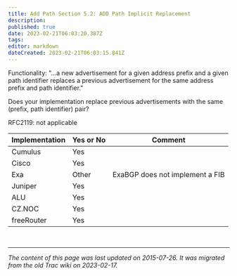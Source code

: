 ```yaml
---
title: Add Path Section 5.2: ADD Path Implicit Replacement
description: 
published: true
date: 2023-02-21T06:03:20.387Z
tags: 
editor: markdown
dateCreated: 2023-02-21T06:03:15.841Z
---
```


 Functionality: "...a new advertisement for a given address prefix and a given path identifier replaces a previous advertisement for the same address prefix and path identifier."

Does your implementation replace previous advertisements with the same (prefix, path identifier) pair?

   RFC2119: not applicable

| Implementation  |  Yes or No  |  Comment                           |
|-----------------|-------------|------------------------------------|
|      Cumulus    |  Yes        |                                    |
|  Cisco          |  Yes        |                                    |
|  Exa            |  Other      |  ExaBGP does not implement a FIB   |
|  Juniper        |  Yes        |                                    |
|  ALU            |  Yes        |                                    |
|  CZ.NOC         |  Yes        |                                    |
|  freeRouter     |  Yes        |                                    |


&nbsp;
&nbsp;
&nbsp;

---

*The content of this page was last updated on 2015-07-26. It was migrated from the old Trac wiki on 2023-02-17.*